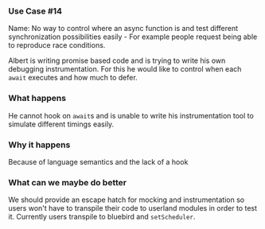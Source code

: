### Use Case #14

Name: No way to control where an async function is and test different synchronization possibilities easily - For example people request being able to reproduce race conditions.

Albert is writing promise based code and is trying to write his own debugging instrumentation. For this he would like to control when each `await` executes and how much to defer.

### What happens

He cannot hook on `await`s and is unable to write his instrumentation tool to simulate different timings easily.

### Why it happens

Because of language semantics and the lack of a hook

### What can we maybe do better

We should provide an escape hatch for mocking and instrumentation so users won't have to transpile their code to userland modules in order to test it. Currently users transpile to bluebird and `setScheduler`.